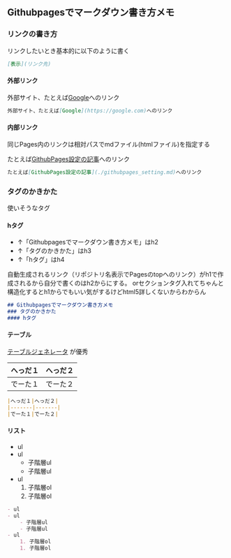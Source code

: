 <script type="text/x-mathjax-config">MathJax.Hub.Config({tex2jax:{inlineMath:[['\$','\$'],['\\(','\\)']],processEscapes:true},CommonHTML: {matchFontHeight:false}});</script>
<script type="text/javascript" async src="https://cdnjs.cloudflare.com/ajax/libs/mathjax/2.7.1/MathJax.js?config=TeX-MML-AM_CHTML"></script>


## Githubpagesでマークダウン書き方メモ

### リンクの書き方

リンクしたいとき基本的に以下のように書く

```markdown
[表示](リンク先)
```

#### 外部リンク

外部サイト、たとえば[Google](https://google.com)へのリンク

```markdown
外部サイト、たとえば[Google](https://google.com)へのリンク
```

#### 内部リンク

同じPages内のリンクは相対パスでmdファイル(htmlファイル)を指定する

たとえば[GithubPages設定の記事](./githubpages_setting.md)へのリンク

```markdown
たとえば[GithubPages設定の記事](./githubpages_setting.md)へのリンク
```

### タグのかきかた

使いそうなタグ

#### hタグ

- ↑「Githubpagesでマークダウン書き方メモ」はh2
- ↑「タグのかきかた」はh3
- ↑「hタグ」はh4

自動生成されるリンク（リポジトリ名表示でPagesのtopへのリンク）がh1で作成されるから自分で書くのはh2からにする。
orセクションタグ入れてちゃんと構造化するとh1からでもいい気がするけどhtml5詳しくないからわからん

```markdown
## Githubpagesでマークダウン書き方メモ
### タグのかきかた
#### hタグ
```

#### テーブル

[テーブルジェネレータ](https://www.tablesgenerator.com/markdown_tables) が優秀

|へっだ１|へっだ２|
|-------|-------|
|でーた１|でーた２|

```markdown
|へっだ１|へっだ２|
|-------|-------|
|でーた１|でーた２|
```

#### リスト

- ul
- ul
    - 子階層ul
    - 子階層ul
- ul
    1. 子階層ol
    1. 子階層ol

````markdown
- ul
- ul
    - 子階層ul
    - 子階層ul
- ul
    1. 子階層ol
    1. 子階層ol
````



